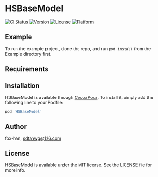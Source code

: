 # HSBaseModel

[![CI Status](https://img.shields.io/travis/fox-han/HSBaseModel.svg?style=flat)](https://travis-ci.org/fox-han/HSBaseModel)
[![Version](https://img.shields.io/cocoapods/v/HSBaseModel.svg?style=flat)](https://cocoapods.org/pods/HSBaseModel)
[![License](https://img.shields.io/cocoapods/l/HSBaseModel.svg?style=flat)](https://cocoapods.org/pods/HSBaseModel)
[![Platform](https://img.shields.io/cocoapods/p/HSBaseModel.svg?style=flat)](https://cocoapods.org/pods/HSBaseModel)

## Example

To run the example project, clone the repo, and run `pod install` from the Example directory first.

## Requirements

## Installation

HSBaseModel is available through [CocoaPods](https://cocoapods.org). To install
it, simply add the following line to your Podfile:

```ruby
pod 'HSBaseModel'
```

## Author

fox-han, sdtahwg@126.com

## License

HSBaseModel is available under the MIT license. See the LICENSE file for more info.
